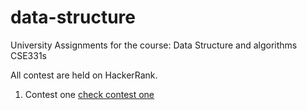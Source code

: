 # data-structure
University Assignments for the course: Data Structure and algorithms CSE331s 

All contest are held on HackerRank. 

1. Contest one [check contest one](https://www.hackerrank.com/contests/cse331-l1-assignment/challenges)
